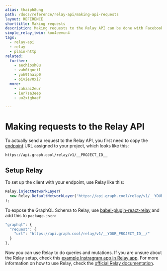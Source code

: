 ```yaml
---
alias: thaiph8ung
path: /docs/reference/relay-api/making-api-requests
layout: REFERENCE
shorttitle: Making requests
description: Making requests to the Relay API can be done with Facebook's GraphQL client Relay or any other GraphQL client such as Apollo, Lokka or plain http.
simple_relay_twin: koo4eevun4
tags:
  - relay-api
  - relay
  - plain-http
related:
  further:
    - aechiosh8u
    - vah0igucil
    - yoh9thaip0
    - oiviev0xi7
  more:
    - cahzai2eur
    - ier7sa3eep
    - uu2xighaef

---
```


# Making requests to the Relay API

To actually send a request to the Relay API, you first need to copy the [endpoint](!alias-uh8shohxie#project-endpoints) URL assigned to your project, which looks like this:

`https://api.graph.cool/relay/v1/__PROJECT_ID__`

## Setup Relay

To set up the client with your endpoint, use Relay like this:

```javascript
Relay.injectNetworkLayer(
  new Relay.DefaultNetworkLayer('https://api.graph.cool/relay/v1/__YOUR_PROJECT_ID__')
);
```

To expose the GraphQL Schema to Relay, use [babel-plugin-react-relay](https://github.com/graphcool/babel-plugin-react-relay) and add this to `package.json`:

```javascript
"graphql": {
  "request": {
    "url": "https://api.graph.cool/relay/v1/__YOUR_PROJECT_ID__/"
  }
},
```

Now you can use Relay to do queries and mutations. If you are unsure about the Relay setup, check this [example Instragram app in Relay app](https://github.com/graphcool-examples/react-relay-instagram-example). For more information on how to use Relay, check the [official Relay documentation](https://facebook.github.io/relay/).
